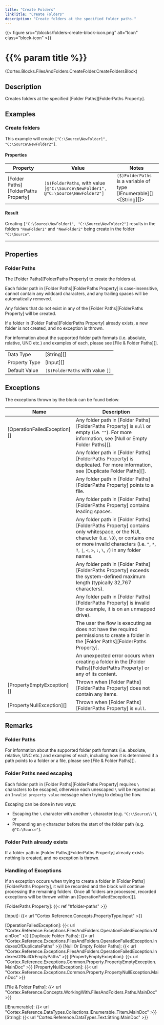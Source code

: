 ```yaml
---
title: "Create Folders"
linkTitle: "Create Folders"
description: "Create folders at the specified folder paths."
---
```


{{< figure src="/blocks/folders-create-block-icon.png" alt="Icon" class="block-icon" >}}

# {{% param title %}}

<p class="namespace">(Cortex.Blocks.FilesAndFolders.CreateFolder.CreateFoldersBlock)</p>

## Description

Creates folders at the specified [Folder Paths][FolderPaths Property].

## Examples

### Create folders

This example will create `["C:\Source\NewFolder1", "C:\Source\NewFolder2"]`.

#### Properties

| Property           | Value                     | Notes                                    |
|--------------------|---------------------------|------------------------------------------|
| [Folder Paths][FolderPaths Property] | `($)FolderPaths`, with value `[@"C:\Source\NewFolder1", @"C:\Source\NewFolder2"]` | `($)FolderPaths` is a variable of type [IEnumerable][]&lt;[String][]&gt; |

#### Result

Creating `["C:\Source\NewFolder1", "C:\Source\NewFolder2"]` results in the folders `"NewFolder1"` and `"NewFolder2"` being create in the folder `"C:\Source"`.

***

## Properties

### Folder Paths

The [Folder Paths][FolderPaths Property] to create the folders at.

Each folder path in [Folder Paths][FolderPaths Property] is case-insensitive, cannot contain any wildcard characters, and any trailing spaces will be automatically removed.

Any folders that do not exist in any of the [Folder Paths][FolderPaths Property] will be created.

If a folder in [Folder Paths][FolderPaths Property] already exists, a new folder is not created, and no exception is thrown.

For information about the supported folder path formats (i.e. absolute, relative, UNC etc.) and examples of each, please see [File & Folder Paths][].

| | |
|--------------------|---------------------------|
| Data Type | [String][] |
| Property Type | [Input][] |
| Default Value | `($)FolderPaths` with value `[]` |

## Exceptions

The exceptions thrown by the block can be found below:

| Name     | Description |
|----------|----------|
| [OperationFailedException][] | Any folder path in [Folder Paths][FolderPaths Property] is `null` or empty (i.e. `""`). For more information, see [Null or Empty Folder Paths][]. |
|                              | Any folder path in [Folder Paths][FolderPaths Property] is duplicated. For more information, see [Duplicate Folder Paths][]. |
|                              | Any folder path in [Folder Paths][FolderPaths Property] points to a file. |
|                              | Any folder path in [Folder Paths][FolderPaths Property] contains leading spaces. |
|                              | Any folder path in [Folder Paths][FolderPaths Property] contains only whitespace, or the NUL character (i.e. `\0`), or contains one or more invalid characters (i.e. `"`, `*`, `?`, `\|`, `<`, `>`, `:`, `\`, `/`) in any folder names. |
|                              | Any folder path in [Folder Paths][FolderPaths Property] exceeds the system-defined maximum length (typically 32,767 characters). |
|                              | Any folder path in [Folder Paths][FolderPaths Property] is invalid (for example, it is on an unmapped drive). |
|                              | The user the flow is executing as does not have the required permissions to create a folder in the [Folder Paths][FolderPaths Property]. |
|                              | An unexpected error occurs when creating a folder in the [Folder Paths][FolderPaths Property] or any of its content. |
| [PropertyEmptyException][]   | Thrown when [Folder Paths][FolderPaths Property] does not contain any items. | |
| [PropertyNullException][]    | Thrown when [Folder Paths][FolderPaths Property] is `null`. |

## Remarks

### Folder Paths

For information about the supported folder path formats (i.e. absolute, relative, UNC etc.) and examples of each, including how it is determined if a path points to a folder or a file, please see [File & Folder Paths][].

### Folder Paths need escaping

Each folder path in [Folder Paths][FolderPaths Property] requires `\` characters to be escaped, otherwise each unescaped `\` will be reported as an `Invalid property value` message when trying to debug the flow.

Escaping can be done in two ways:

* Escaping the `\` character with another `\` character (e.g. `"C:\\Source\\"`), or
* Prepending an `@` character before the start of the folder path (e.g. `@"C:\Source"`).

### Folder Path already exists

If a folder path in [Folder Paths][FolderPaths Property] already exists nothing is created, and no exception is thrown.

### Handling of Exceptions

If an exception occurs when trying to create a folder in [Folder Paths][FolderPaths Property], it will be recorded and the block will continue processing the remaining folders. Once all folders are processed, recorded exceptions will be thrown within an [OperationFailedException][].

[FolderPaths Property]: {{< ref "#folder-paths" >}}

[Input]: {{< url "Cortex.Reference.Concepts.PropertyType.Input" >}}

[OperationFailedException]: {{< url "Cortex.Reference.Exceptions.FilesAndFolders.OperationFailedException.MainDoc" >}}
[Duplicate Folder Paths]: {{< url "Cortex.Reference.Exceptions.FilesAndFolders.OperationFailedException.IndexesOfDuplicatePaths" >}}
[Null Or Empty Folder Paths]: {{< url "Cortex.Reference.Exceptions.FilesAndFolders.OperationFailedException.IndexesOfNullOrEmptyPaths" >}}
[PropertyEmptyException]: {{< url "Cortex.Reference.Exceptions.Common.Property.PropertyEmptyException.MainDoc" >}}
[PropertyNullException]: {{< url "Cortex.Reference.Exceptions.Common.Property.PropertyNullException.MainDoc" >}}

[File & Folder Paths]: {{< url "Cortex.Reference.Concepts.WorkingWith.FilesAndFolders.Paths.MainDoc" >}}

[IEnumerable]: {{< url "Cortex.Reference.DataTypes.Collections.IEnumerable_TItem.MainDoc" >}}
[String]: {{< url "Cortex.Reference.DataTypes.Text.String.MainDoc" >}}
